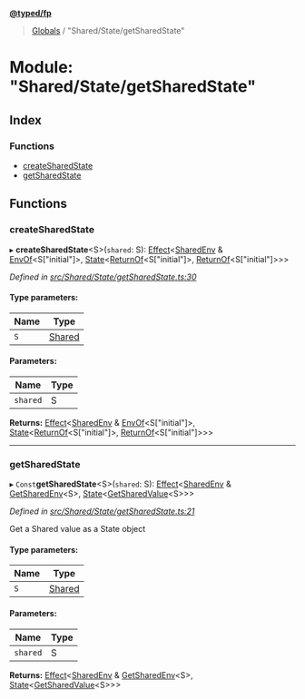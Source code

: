 **[@typed/fp](../README.md)**

> [Globals](../globals.md) / "Shared/State/getSharedState"

# Module: "Shared/State/getSharedState"

## Index

### Functions

* [createSharedState](_shared_state_getsharedstate_.md#createsharedstate)
* [getSharedState](_shared_state_getsharedstate_.md#getsharedstate)

## Functions

### createSharedState

▸ **createSharedState**\<S>(`shared`: S): [Effect](_effect_effect_.effect.md)\<[SharedEnv](../interfaces/_shared_core_services_sharedenv_.sharedenv.md) & [EnvOf](_effect_effect_.md#envof)\<S["initial"]>, [State](_shared_state_state_.md#state)\<[ReturnOf](_effect_effect_.md#returnof)\<S["initial"]>, [ReturnOf](_effect_effect_.md#returnof)\<S["initial"]>>>

*Defined in [src/Shared/State/getSharedState.ts:30](https://github.com/TylorS/typed-fp/blob/f129829/src/Shared/State/getSharedState.ts#L30)*

#### Type parameters:

Name | Type |
------ | ------ |
`S` | [Shared](_shared_core_model_shared_.shared.md) |

#### Parameters:

Name | Type |
------ | ------ |
`shared` | S |

**Returns:** [Effect](_effect_effect_.effect.md)\<[SharedEnv](../interfaces/_shared_core_services_sharedenv_.sharedenv.md) & [EnvOf](_effect_effect_.md#envof)\<S["initial"]>, [State](_shared_state_state_.md#state)\<[ReturnOf](_effect_effect_.md#returnof)\<S["initial"]>, [ReturnOf](_effect_effect_.md#returnof)\<S["initial"]>>>

___

### getSharedState

▸ `Const`**getSharedState**\<S>(`shared`: S): [Effect](_effect_effect_.effect.md)\<[SharedEnv](../interfaces/_shared_core_services_sharedenv_.sharedenv.md) & [GetSharedEnv](_shared_core_model_shared_.md#getsharedenv)\<S>, [State](_shared_state_state_.md#state)\<[GetSharedValue](_shared_core_model_shared_.md#getsharedvalue)\<S>>>

*Defined in [src/Shared/State/getSharedState.ts:21](https://github.com/TylorS/typed-fp/blob/f129829/src/Shared/State/getSharedState.ts#L21)*

Get a Shared value as a State object

#### Type parameters:

Name | Type |
------ | ------ |
`S` | [Shared](_shared_core_model_shared_.shared.md) |

#### Parameters:

Name | Type |
------ | ------ |
`shared` | S |

**Returns:** [Effect](_effect_effect_.effect.md)\<[SharedEnv](../interfaces/_shared_core_services_sharedenv_.sharedenv.md) & [GetSharedEnv](_shared_core_model_shared_.md#getsharedenv)\<S>, [State](_shared_state_state_.md#state)\<[GetSharedValue](_shared_core_model_shared_.md#getsharedvalue)\<S>>>
